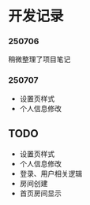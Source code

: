 # 开发记录

### 250706
稍微整理了项目笔记

### 250707
- 设置页样式
- 个人信息修改

## TODO
- 设置页样式
- 个人信息修改
- 登录、用户相关逻辑
- 房间创建
- 首页房间显示
